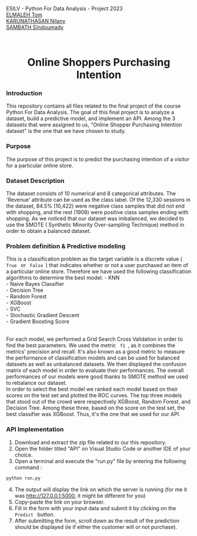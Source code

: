 ESILV - Python For Data Analysis - Project 2023 <br>
[ELMALEH Tom](https://www.linkedin.com/in/tom-elmaleh/) <br>
[KARUNATHASAN Nilany](https://www.linkedin.com/in/nilany-karunathasan-7b49691ba/) <br>
[SAMBATH Sïndoumady](https://www.linkedin.com/in/s%C3%AFndoumady-sambath-a7519a209/) <br>

<br>
<h1 align="center">Online Shoppers Purchasing Intention</h1>
<i class="fa fa-shopping-cart" style="font-size:36px"></i>

### Introduction
This repository contains all files related to the final project of the course Python For Data Analysis. The goal of this final project is to analyze a dataset, build a predictive model, and implement an API. Among the 3 datasets that were assigned to us, "Online Shopper Purchasing Intention dataset" is the one that we have chosen to study. 
 
### Purpose
The purpose of this project is to predict the purchasing intention of a visitor for a particular online store. 

### Dataset Description
The dataset consists of 10 numerical and 8 categorical attributes. The 'Revenue' attribute can be used as the class label. Of the 12,330 sessions in the dataset, 84.5% (10,422) were negative class samples that did not end with shopping, and the rest (1908) were positive class samples ending with shopping.
As we noticed that our dataset was imbalanced, we decided to use the SMOTE ( Synthetic Minority Over-sampling Technique) method in order to obtain a balanced dataset.

### Problem definition & Predictive modeling
This is a classification problem as the target variable is a discrete value (<code> True </code>  or  <code> False </code>) that indicates whether or not a user purchased an item of a particular online store.
Therefore we have used the following classification algorithms to determine the best model: 
        -  KNN <br>
        -  Naive Bayes Classifier <br>
        -  Decision Tree <br>
        -  Random Forest <br>
        -  XGBoost <br>
        -  SVC <br>
        -  Stochastic Gradient Descent <br>
        -  Gradient Boosting Score <br>

<br> For each model, we performed a Grid Search Cross Validation in order to find the best parameters. We used the metric <code> f1 </code>, as it combines the metrics' precision and recall. It's also known as a good metric to measure the performance of classification models and can be used for balanced datasets as well as unbalanced datasets. We then displayed the confusion matrix of each model in order to evaluate their performances. The overall performances of our models were good thanks to SMOTE method we used to rebalance our dataset. 
<br> In order to select the best model we ranked each model based on their scores on the test set and plotted the ROC curves.
The top three models that stood out of the crowd were respectively XGBoost, Random Forest, and Decision Tree.
Among these three, based on the score on the test set, the best classifier was XGBoost. Thus, it's the one that we used for our API.


### API Implementation
1. Download and extract the zip file related to our this repository.
2. Open the folder titled "API" on Visual Studio Code or another IDE of your choice.
3. Open a terminal and execute the "run.py" file by entering the following command :
```python
python run.py
```
4. The output will display the link on which the server is running (for me it was http://127.0.0.1:5000, it might be different for you)
5. Copy-paste the link on your browser.
6. Fill in the form with your input data and submit it by clicking on the  <code> Predict </code>  button.
7. After submitting the form, scroll down as the result of the prediction should be displayed (ie if either the customer will or not purchase).








